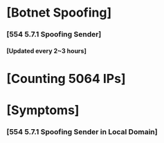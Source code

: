 # [Botnet Spoofing]
### [554 5.7.1 Spoofing Sender]
#### [Updated every 2~3 hours]

# [Counting 5064 IPs]

# [Symptoms] 
###   [554 5.7.1 Spoofing Sender in Local Domain]
